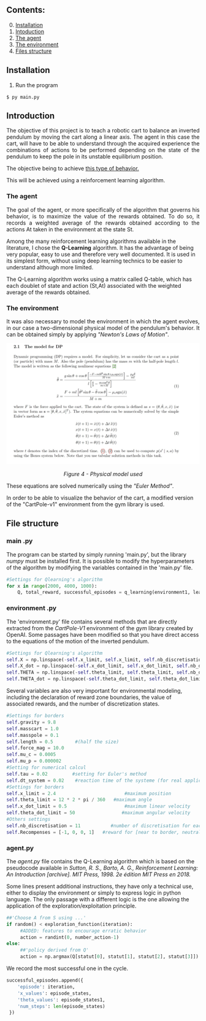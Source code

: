 ## Contents:
0. [Installation](#installation)
1. [Intoduction](#introduction)
2. [The agent](#agent)
3. [The environment](#environment)
4. [Files structure](#file)



<a id='installation'></a>
## Installation
1. Run the program
```
$ py main.py
```



<a id='introduction'></a>
## Introduction

<p align="justify">The objective of this project is to teach a robotic cart to balance an inverted pendulum by moving the cart along a linear axis. The agent in this case the cart, will have to be able to understand through the acquired experience the combinations of actions to be performed depending on the state of the pendulum to keep the pole in its unstable equilibrium position.

The objective being to achieve [this type of behavior.](https://www.youtube.com/watch?v=Lt-KLtkDlh8)

This will be achieved using a reinforcement learning algorithm.</p>

<a id='agent'></a>
### The agent
<p align="justify">The goal of the agent, or more specifically of the algorithm that governs his behavior, is to maximize the value of the rewards obtained. To do so, it records a weighted average of the rewards obtained according to the actions At taken in the environment at the state St.

Among the many reinforcement learning algorithms available in the literature, I chose the <b>Q-Learning</b> algorithm. It has the advantage of being very popular, easy to use and therefore very well documented. It is used in its simplest form, without using deep learning technics to be easier to understand although more limited.

The Q-Learning algorithm works using a matrix called Q-table, which has each doublet of state and action (St,At) associated with the weighted average of the rewards obtained.</p>

<a id='environment'></a>
### The environment
<p align="justify">It was also necessary to model the environment in which the agent evolves, in our case a two-dimensional physical model of the pendulum's behavior.
It can be obtained simply by applying <i>"Newton's Laws of Motion"</i>.</p>

<p align="center"><img style="display: block; margin: auto;" src="image/model.jpg" /><br>
<i>Figure 4 - Physical model used</i></p>

<p align="justify">
These equations are solved numerically using the <i>"Euler Method"</i>.

In order to be able to visualize the behavior of the cart, a modified version of the "CartPole-v1" environment from the gym library is used.</p>


<a id='file'></a>
## File structure

### main .py
The program can be started by simply running 'main.py', but the library <i>numpy</i> must be installed first.
It is possible to modify the hyperparameters of the algorithm by modifying the variables contained in the 'main.py' file.

```python
#Settings for Qlearning's algorithm
for x in range(2000, 4000, 1000):
    Q, total_reward, successful_episodes = q_learning(environment1, learning_rate=0.05, gamma=0.99, total_iteration=x, show=True)
```


### environment .py
The 'environment.py' file contains several methods that are directly extracted from the *CartPole-V1* environment of the *gym* library created by OpenAI.
Some passages have been modified so that you have direct access to the equations of the motion of the inverted pendulum.

```python
#Settings for Qlearning's algorithm
self.X = np.linspace(-self.x_limit, self.x_limit, self.nb_discretisation_x)
self.X_dot = np.linspace(-self.x_dot_limit, self.x_dot_limit, self.nb_discretisation_x_dot)
self.THETA = np.linspace(-self.theta_limit, self.theta_limit, self.nb_discretisation_theta)
self.THETA_dot = np.linspace(-self.theta_dot_limit, self.theta_dot_limit, self.nb_discretisation_theta_dot)
```

Several variables are also very important for environmental modeling, including the declaration of reward zone boundaries, the value of associated rewards, and the number of discretization states.

```python
#Settings for borders
self.gravity = 9.8
self.masscart = 1.0
self.masspole = 0.1
self.length = 0.5        #(half the size)
self.force_mag = 10.0
self.mu_c = 0.0005
self.mu_p = 0.000002
#Setting for numerical calcul
self.tau = 0.02         #setting for Euler's method
self.dt_system = 0.02    #reaction time of the systeme (for real application)
#Settings for borders
self.x_limit = 2.4                         #maximum position
self.theta_limit = 12 * 2 * pi / 360   #maximum angle
self.x_dot_limit = 0.5                     #maximum linear velocity
self.theta_dot_limit = 50                 #maximum angular velocity
#Others settings
self.nb_discretisation = 11           #number of discretisation for each of the 4 states
self.Recompenses = [-1, 0, 0, 1]   #reward for [near to border, neutral, vertical pole, vertical pole and cart in the center]
```


### agent.py
The *agent.py* file contains the Q-Learning algorithm which is based on the pseudocode available in *Sutton, R. S., Barto, A. G., Reinforcement Learning: An Introduction [archive]. MIT Press, 1998. 2e édition MIT Press en 2018.*

Some lines present additional instructions, they have only a technical use, either to display the environment or simply to express logic in python language.
The only passage with a different logic is the one allowing the application of the exploration/exploitation principle.

```python
##'Choose A from S using ...'
if random() < exploration_function(iteration):
     #ADDED: features to encourage erratic behavior
     action = randint(0, number_action-1)
else:
     ##'policy derived from Q'
     action = np.argmax(Q[statut[0], statut[1], statut[2], statut[3]])
```
We record the most successful one in the cycle.
```python
successful_episodes.append({
    'episode': iteration,
    'x_values': episode_states,
    'theta_values': episode_states1,
    'num_steps': len(episode_states)
 })
```
